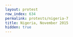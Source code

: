 ```yaml
---
layout: protest
row_index: 634
permalink: protests/nigeria-7
title: Nigeria, November 2015
hidden: true
---
```


